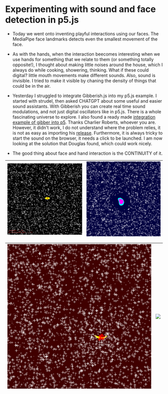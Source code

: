 # Experimenting with sound and face detection in p5.js

- Today we went onto inventing playful interactions using our faces. The MediaPipe face landmarks detects even the smallest movement of the face.

- As with the hands, when the interaction beecomes interesting when we use hands for something that we relate to them (or something totally opposite!), I thought about making little noises around the house, which I always do while cooking, showering, thinking. 
What if these could digital? little mouth movements make different sounds. 
Also, sound is invisible. I tried to make it visible by chaning the density of things that could be in the air. 

- Yesterday I struggled to integrate Gibberish.js into my p5.js example. I started with strudel, then asked CHATGPT about some useful and easier sound assistants. With Gibberish you can create real time sound modulations, and not just digital oscillators like in p5.js. There is a whole fascinating universe to explore. I also found a ready made [integration example of gibber into p5](https://editor.p5js.org/charlieroberts/collections/7LFl5Uqrg). Thanks  Charlier Roberts, whoever you are. However, it didn't work, I do not understand where the problem relies, it is not as easy as importing his [release](https://cdn.jsdelivr.net/gh/charlieroberts/p5.gibber.js@latest/dist/p5.gibber.min.js). Furthermore, it is always tricky to start the sound on the browser, it needs a click to be launched. I am now looking at the solution that Douglas found, which could work nicely. 


- The good thing about face and hand interaction is the CONTINUITY of it. 


| ![](mouth1.png) | ![](mouth2.png) |
|:---------------------:|:-----------------:|

| ![](mouth3.png) | ![](flash2.png) |
|:---------------------:|:-----------------:|
